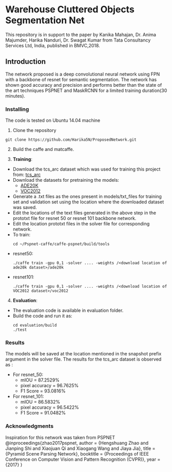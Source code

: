 # Warehouse Cluttered Objects Segmentation Net

This repository is in support to the paper by Kanika Mahajan, Dr. Anima Majumder, Harika Nanduri, Dr. Swagat Kumar from Tata Consultancy Services Ltd, India, published in BMVC,2018.

## Introduction

The network proposed is a deep convolutional neural network using FPN with a backbone of resnet for semantic segmentation. The network has shown good accuracy and precision and performs better than the state of the art techniques PSPNET and MaskRCNN for a limited training duration(30 minutes).

### Installing

The code is tested on Ubuntu 14.04 machine

1. Clone the repository

```
git clone https://github.com/Harika5N/ProposedNetwork.git
```

2. Build the caffe and matcaffe.

3. **Training**:
  * Download the tcs\_arc dataset which was used for training this project from: [tcs\_arc](https://doi.org/10.6084/m9.figshare.6848738.v1)
  * Download the datasets for pretraining the models:
    * [ADE20K](https://drive.google.com/file/d/0BzaU285cX7TCN1R3QnUwQ0hoMTA/view)
    * [VOC2012](https://drive.google.com/file/d/0BzaU285cX7TCNVhETE5vVUdMYk0/view)
  * Generate a .txt files as the ones present in models/txt_files for training set and validation set using the location where the downloaded dataset was saved.
  * Edit the locations of the text files generated in the above step in the prototxt file for resnet 50 or resnet 101 backbone network.
  * Edit the location prototxt files in the solver file for corresponding network.
  * To train:
	```
	cd ~/Pspnet-caffe/caffe-pspnet/build/tools
	``` 
  * resnet50:
	```
	./caffe train -gpu 0,1 -solver .... -weights /<download location of ade20k dataset>/ade20k
	```
  * resnet101:
	```
   	./caffe train -gpu 0,1 -solver .... -weights /<download location of VOC2012 dataset>/voc2012
	```
4. **Evaluation**:
  * The evaluation code is available in evaluation folder.
  * Build the code and run it as:
  	````
	cd evaluation/build
	./test
	````
		

### Results
The models will be saved at the location mentioned in the snapshot prefix argument in the solver file. The results for the tcs_arc dataset is observed as :
* For resnet\_50:
  * mIOU = 87.2529%
  * pixel accuracy = 96.7625%
  * F1 Score = 93.0816%
* For resnet\_101:
  * mIOU = 86.5832%
  * pixel accuracy = 96.5422%
  * F1 Score = 91.0482%


### Acknowledgments

Inspiration for this network was taken from PSPNET @inproceedings{zhao2017pspnet,
  author = {Hengshuang Zhao and
            Jianping Shi and
            Xiaojuan Qi and
            Xiaogang Wang and
            Jiaya Jia},
  title = {Pyramid Scene Parsing Network},
  booktitle = {Proceedings of IEEE Conference on Computer Vision and Pattern Recognition (CVPR)},
  year = {2017}
}
